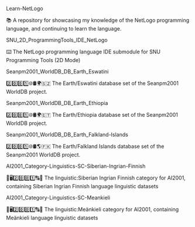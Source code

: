 
Learn-NetLogo

📚️ A repository for showcasing my knowledge of the NetLogo programming language, and continuing to learn the language. 

SNU_2D_ProgrammingTools_IDE_NetLogo

⌨️ The NetLogo programming language IDE submodule for SNU Programming Tools (2D Mode)

Seanpm2001_WorldDB_DB_Earth_Eswatini

2️⃣️0️⃣️0️⃣️1️⃣️🌐️🛢️🌍️🇸🇿️ The Earth/Eswatini database set of the Seanpm2001 WorldDB project.

Seanpm2001_WorldDB_DB_Earth_Ethiopia

2️⃣️0️⃣️0️⃣️1️⃣️🌐️🛢️🌍️🇪🇹️ The Earth/Ethiopia database set of the Seanpm2001 WorldDB project.

Seanpm2001_WorldDB_DB_Earth_Falkland-Islands

2️⃣️0️⃣️0️⃣️1️⃣️🌐️🛢️🌎️🇫🇰️ The Earth/Falkland Islands database set of the Seanpm2001 WorldDB project.

AI2001_Category-Linguistics-SC-Siberian-Ingrian-Finnish

🧠️🖥️2️⃣️0️⃣️0️⃣️1️⃣️🔠️🔢️ The linguistic:Siberian Ingrian Finnish category for AI2001, containing Siberian Ingrian Finnish language linguistic datasets

AI2001_Category-Linguistics-SC-Meankieli

🧠️🖥️2️⃣️0️⃣️0️⃣️1️⃣️🔠️🔢️ The linguistic:Meänkieli category for AI2001, containing Meänkieli language linguistic datasets

